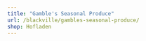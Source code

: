 ```yaml
---
title: "Gamble's Seasonal Produce"
url: /blackville/gambles-seasonal-produce/
shop: Hofladen
---
```

